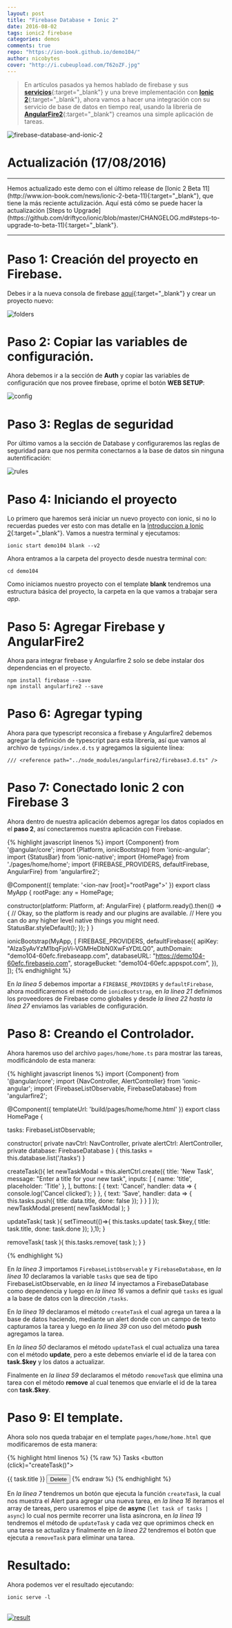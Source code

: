 ```yaml
---
layout: post
title: "Firebase Database + Ionic 2"
date: 2016-08-02
tags: ionic2 firebase
categories: demos
comments: true
repo: "https://ion-book.github.io/demo104/"
author: nicobytes
cover: "http://i.cubeupload.com/T62oZF.jpg"
---
```


> En artículos pasados ya hemos hablado de firebase y sus [**servicios**](http://www.ion-book.com/ionic2/firebase-3){:target="_blank"} y una breve implementación con [**Ionic 2**](http://www.ion-book.com/ionic2/ionic-2-firebase-3){:target="_blank"}, ahora vamos a hacer una integración con su servicio de base de datos en tiempo real, usando la libreria de [**AngularFire2**](https://angularfire2.com/api/){:target="_blank"} creamos una simple aplicación de tareas.

<img class="img-responsive" src="http://i.cubeupload.com/T62oZF.jpg" alt="firebase-database-and-ionic-2">

# Actualización (17/08/2016)
<hr/>
Hemos actualizado este demo con el último release de [Ionic 2 Beta 11](http://www.ion-book.com/news/ionic-2-beta-11){:target="_blank"}, que tiene la más reciente actulización. Aquí está cómo se puede hacer la actualización [Steps to Upgrade](https://github.com/driftyco/ionic/blob/master/CHANGELOG.md#steps-to-upgrade-to-beta-11){:target="_blank"}.

<hr/>

# Paso 1: Creación del proyecto en Firebase.

Debes ir a la nueva consola de firebase [aquí](https://console.firebase.google.com){:target="_blank"} y crear un proyecto nuevo:

<img class="img-responsive" src="http://i.cubeupload.com/9FkUqS.png" alt="folders">

# Paso 2: Copiar las variables de configuración.

Ahora debemos ir a la sección de **Auth** y copiar las variables de configuración que nos provee firebase, oprime el botón **WEB SETUP**:

<img class="img-responsive" src="http://i.cubeupload.com/KpwFRs.png" alt="config">

# Paso 3: Reglas de seguridad

Por último vamos a la sección de Database y configuraremos las reglas de seguridad para que nos permita conectarnos a la base de datos sin ninguna autentificación:

<img class="img-responsive" src="http://i.cubeupload.com/sWK679.png" alt="rules">

# Paso 4: Iniciando el proyecto

Lo primero que haremos será iniciar un nuevo proyecto con ionic, si no lo recuerdas puedes ver esto con mas detalle en la [Introduccion a Ionic 2](http://www.ion-book.com/ionic2/ionic2){:target="_blank"}.
Vamos a nuestra terminal y ejecutamos:

```
ionic start demo104 blank --v2
```

Ahora entramos a la carpeta del proyecto desde nuestra terminal con:

```
cd demo104
```

Como iniciamos nuestro proyecto con el template **blank** tendremos una estructura básica del proyecto, la carpeta en la que vamos a trabajar sera *app*.

# Paso 5: Agregar Firebase y AngularFire2

Ahora para integrar firebase y Angularfire 2 solo se debe instalar dos dependencias en el proyecto.

```
npm install firebase --save
npm install angularfire2 --save
```

# Paso 6: Agregar typing

Ahora para que typescript reconsica a firebase y Angularfire2 debemos agregar la definición de typescript para esta librería, así que vamos al archivo de `typings/index.d.ts` y agregamos la siguiente línea:

```
/// <reference path="../node_modules/angularfire2/firebase3.d.ts" />
```

# Paso 7: Conectado Ionic 2 con Firebase 3

Ahora dentro de nuestra aplicación debemos agregar los datos copiados en el **paso 2**, así conectaremos nuestra aplicación con Firebase.

{% highlight javascript linenos %}
import {Component} from '@angular/core';
import {Platform, ionicBootstrap} from 'ionic-angular';
import {StatusBar} from 'ionic-native';
import {HomePage} from './pages/home/home';
import {FIREBASE_PROVIDERS, defaultFirebase, AngularFire} from 'angularfire2';

@Component({
  template: '<ion-nav [root]="rootPage"></ion-nav>'
})
export class MyApp {
  rootPage: any = HomePage;

  constructor(platform: Platform, af: AngularFire) {
    platform.ready().then(() => {
      // Okay, so the platform is ready and our plugins are available.
      // Here you can do any higher level native things you might need.
      StatusBar.styleDefault();
    });
  }
}

ionicBootstrap(MyApp, [
  FIREBASE_PROVIDERS,
  defaultFirebase({
    apiKey: "AIzaSyAvYzM1bqFjoVi-VGMHeDbN0XwFsYDtLQ0",
    authDomain: "demo104-60efc.firebaseapp.com",
    databaseURL: "https://demo104-60efc.firebaseio.com",
    storageBucket: "demo104-60efc.appspot.com",
  }),
]);
{% endhighlight %}

En *la línea 5* debemos importar a `FIREBASE_PROVIDERS` y `defaultFirebase`, ahora modificaremos el método de `ionicBootstrap`, en *la línea 21* definimos los proveedores de Firebase como globales y desde *la línea 22 hasta la línea 27* enviamos las variables de configuración.

# Paso 8: Creando el Controlador.

Ahora haremos uso del archivo `pages/home/home.ts` para mostrar las tareas, modificándolo de esta manera:

{% highlight javascript linenos %}
import {Component} from '@angular/core';
import {NavController, AlertController} from 'ionic-angular';
import {FirebaseListObservable, FirebaseDatabase} from 'angularfire2';

@Component({
  templateUrl: 'build/pages/home/home.html'
})
export class HomePage {

  tasks: FirebaseListObservable<any>;

  constructor(
    private navCtrl: NavController,
    private alertCtrl: AlertController,
    private database: FirebaseDatabase
  ) {
    this.tasks = this.database.list('/tasks')
  }

  createTask(){
    let newTaskModal = this.alertCtrl.create({
      title: 'New Task',
      message: "Enter a title for your new task",
      inputs: [
        {
          name: 'title',
          placeholder: 'Title'
        },
      ],
      buttons: [
        {
          text: 'Cancel',
          handler: data => {
            console.log('Cancel clicked');
          }
        },
        {
          text: 'Save',
          handler: data => {
            this.tasks.push({
              title: data.title,
              done: false
            });
          }
        }
      ]
    });
    newTaskModal.present( newTaskModal );
  }

  updateTask( task ){
    setTimeout(()=>{
      this.tasks.update( task.$key,{
        title: task.title,
        done: task.done
      });
    },1);
  }

  removeTask( task ){
    this.tasks.remove( task );
  }
}


{% endhighlight %}

En *la línea 3* importamos `FirebaseListObservable` y  `FirebaseDatabase`, en *la línea 10* declaramos la variable `tasks` que sea de tipo FirebaseListObservable, en *la línea 14* inyectamos  a FirebaseDatabase como dependencia y luego en *la línea 16* vamos a definir qué `tasks` es igual a la base de datos con la dirección `/tasks`.

En *la línea 19* declaramos el método `createTask` el cual agrega un tarea a la base de datos haciendo, mediante un alert donde con un campo de texto capturamos la tarea y luego en *la línea 39* con uso del método **push** agregamos la tarea.

En *la línea 50* declaramos el método `updateTask` el cual actualiza una tarea con el método **update**, pero a este debemos enviarle el id de la tarea con **task.$key** y los datos a actualizar.

Finalmente en *la línea 59* declaramos el método `removeTask` que elimina una tarea con el método **remove** al cual tenemos que enviarle el id de la tarea con **task.$key**.

# Paso 9: El template.

Ahora solo nos queda trabajar en el template `pages/home/home.html` que modificaremos de esta manera:

{% highlight html linenos %}
{% raw %}
<ion-header>
  <ion-navbar primary>
    <ion-title>
      Tasks
    </ion-title>
    <ion-buttons start>
      <button (click)="createTask()">
        <ion-icon name="add"></ion-icon>
      </button>
    </ion-buttons>
  </ion-navbar>
</ion-header>

<ion-content>
  <ion-list>
    <ion-item-sliding *ngFor='let task of tasks | async'>
      <ion-item>
        <ion-label>{{ task.title }}</ion-label>
        <ion-checkbox (click)="updateTask( task )" [(ngModel)]="task.done" ngDefaultControl></ion-checkbox>
      </ion-item>
       <ion-item-options>
        <button danger (click)="removeTask( task )">
          Delete
        </button>
       </ion-item-options>
    </ion-item-sliding>
  </ion-list>
</ion-content>
{% endraw %}
{% endhighlight %}

En *la línea 7* tendremos un botón que ejecuta la función `createTask`, la cual nos muestra el Alert para agregar una nueva tarea, en *la línea 16* iteramos el array de tareas, pero usaremos el pipe de **async** (`let task of tasks | async`) lo cual nos permite recorrer una lista asíncrona, en *la línea 19* tendremos el método de `updateTask` y cada vez que oprimimos check en una tarea se actualiza y finalmente en *la línea 22* tendremos el botón que ejecuta a `removeTask` para eliminar una tarea.

# Resultado:

Ahora podemos ver el resultado ejecutando:

```
ionic serve -l
```
<br/>
<a target="_blank" href="{{ page.repo }}">
  <img class="img-responsive" src="http://i.cubeupload.com/xEo4BC.png" alt="result">
</a>


